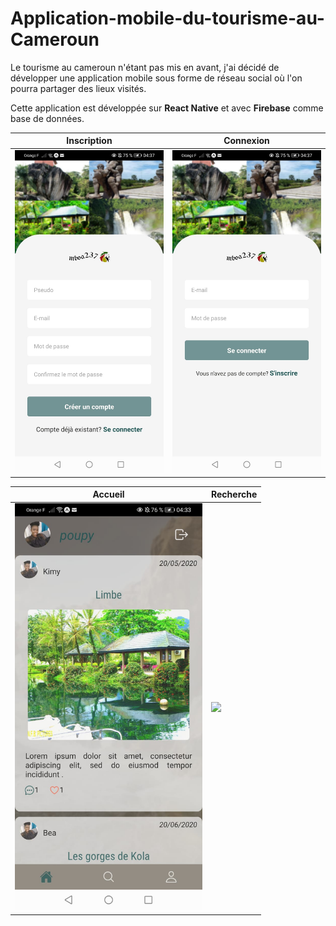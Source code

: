 # Application-mobile-du-tourisme-au-Cameroun

Le tourisme au cameroun n'étant pas mis en avant, j'ai décidé de développer une application mobile sous forme de réseau social où l'on pourra partager des lieux visités.

Cette application est développée sur **React Native** et avec **Firebase** comme base de données.


| Inscription | Connexion |
|-------------|-----------|
|<img width=300 src="https://github.com/PaolaMBIA/Application-mobile-du-tourisme-au-Cameroun/blob/main/pageInscription.jpeg"/> | <img width=300 src="https://github.com/PaolaMBIA/Application-mobile-du-tourisme-au-Cameroun/blob/main/pageConnexion.jpeg"/> |

| Accueil | Recherche |
|-------------|-----------|
|<img width=300 src="https://github.com/PaolaMBIA/Application-mobile-du-tourisme-au-Cameroun/blob/main/pageAccueil.jpeg"/> | <img width=300 src="https://github.com/PaolaMBIA/Application-mobile-du-tourisme-au-Cameroun/blob/main/pageRecherche.jpeg"/> |
